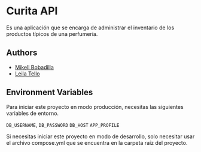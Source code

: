 
# Curita API

Es una aplicación que se encarga de administrar el inventario de los productos típicos de una perfumería.


## Authors

- [Mikell Bobadilla](https://github.com/mikellbobadilla)
- [Leila Tello](https://github.com/LeilaTello)
## Environment Variables

Para iniciar este proyecto en modo producción, necesitas las siguientes variables de entorno.

`DB_USERNAME`, `DB_PASSWORD` `DB_HOST` `APP_PROFILE`

Si necesitas iniciar este proyecto en modo de desarrollo, solo necesitar usar el archivo compose.yml que se encuentra en la carpeta raíz del proyecto.
